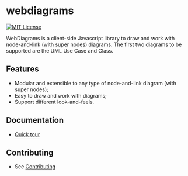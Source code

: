 # webdiagrams

[![MIT License][license-image]][license]

WebDiagrams is a client-side Javascript library to draw and work with node-and-link (with super nodes) diagrams. The first two diagrams to be supported are the UML Use Case and Class.

## Features
 * Modular and extensible to any type of node-and-link diagram (with super nodes);
 * Easy to draw and work with diagrams;
 * Support different look-and-feels.
 
## Documentation
 * [Quick tour](https://github.com/leluque/webdiagrams/docs/quickTour.md)

## Contributing
 * See [Contributing](https://github.com/leluque/webdiagrams/docs/contributing.md)

[license-image]: http://img.shields.io/badge/license-MIT-blue.svg
[license]: LICENSE
